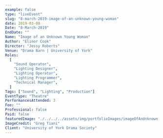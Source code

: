 ```yaml
---
example: false
type: "liveEvent"
slug: "8-march-2019-image-of-an-unknown-young-woman"
date: 2019-03-08
Date: "8-March-2019"
EndDate: ""
Name: "Image of an Unknown Young Woman"
Author: "Elinor Cook"
Director: "Jessy Roberts"
Venue: "Drama Barn | University of York"
Roles:
  [
    "Sound Operator",
    "Lighting Designer",
    "Lighting Operator",
    "Lighting Programmer",
    "Technical Manager",
  ]
Tags: ["Sound", "Lighting", "Production"]
EventType: "Theatre"
PerformancesAttended: 3
Fee: ""
Professional: false
Paid: false
featuredImage: "./../../../assets/img/portfolioImages/imageOfAnUnknown.jpg"
ImageCredit: "Greg Tiani"
Client: "University of York Drama Society"
---
```

